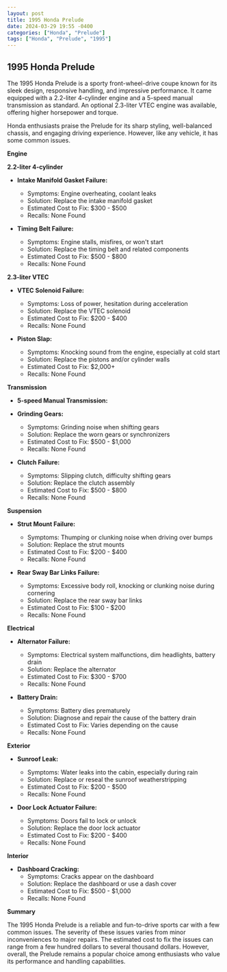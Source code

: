 ```yaml
---
layout: post
title: 1995 Honda Prelude
date: 2024-03-29 19:55 -0400
categories: ["Honda", "Prelude"]
tags: ["Honda", "Prelude", "1995"]
---
```

## 1995 Honda Prelude

The 1995 Honda Prelude is a sporty front-wheel-drive coupe known for its sleek design, responsive handling, and impressive performance. It came equipped with a 2.2-liter 4-cylinder engine and a 5-speed manual transmission as standard. An optional 2.3-liter VTEC engine was available, offering higher horsepower and torque.

Honda enthusiasts praise the Prelude for its sharp styling, well-balanced chassis, and engaging driving experience. However, like any vehicle, it has some common issues.

**Engine**

**2.2-liter 4-cylinder**

* **Intake Manifold Gasket Failure:**
    * Symptoms: Engine overheating, coolant leaks
    * Solution: Replace the intake manifold gasket
    * Estimated Cost to Fix: $300 - $500
    * Recalls: None Found

* **Timing Belt Failure:**
    * Symptoms: Engine stalls, misfires, or won't start
    * Solution: Replace the timing belt and related components
    * Estimated Cost to Fix: $500 - $800
    * Recalls: None Found

**2.3-liter VTEC**

* **VTEC Solenoid Failure:**
    * Symptoms: Loss of power, hesitation during acceleration
    * Solution: Replace the VTEC solenoid
    * Estimated Cost to Fix: $200 - $400
    * Recalls: None Found

* **Piston Slap:**
    * Symptoms: Knocking sound from the engine, especially at cold start
    * Solution: Replace the pistons and/or cylinder walls
    * Estimated Cost to Fix: $2,000+
    * Recalls: None Found

**Transmission**

* **5-speed Manual Transmission:**

* **Grinding Gears:**
    * Symptoms: Grinding noise when shifting gears
    * Solution: Replace the worn gears or synchronizers
    * Estimated Cost to Fix: $500 - $1,000
    * Recalls: None Found

* **Clutch Failure:**
    * Symptoms: Slipping clutch, difficulty shifting gears
    * Solution: Replace the clutch assembly
    * Estimated Cost to Fix: $500 - $800
    * Recalls: None Found

**Suspension**

* **Strut Mount Failure:**
    * Symptoms: Thumping or clunking noise when driving over bumps
    * Solution: Replace the strut mounts
    * Estimated Cost to Fix: $200 - $400
    * Recalls: None Found

* **Rear Sway Bar Links Failure:**
    * Symptoms: Excessive body roll, knocking or clunking noise during cornering
    * Solution: Replace the rear sway bar links
    * Estimated Cost to Fix: $100 - $200
    * Recalls: None Found

**Electrical**

* **Alternator Failure:**
    * Symptoms: Electrical system malfunctions, dim headlights, battery drain
    * Solution: Replace the alternator
    * Estimated Cost to Fix: $300 - $700
    * Recalls: None Found

* **Battery Drain:**
    * Symptoms: Battery dies prematurely
    * Solution: Diagnose and repair the cause of the battery drain
    * Estimated Cost to Fix: Varies depending on the cause
    * Recalls: None Found

**Exterior**

* **Sunroof Leak:**
    * Symptoms: Water leaks into the cabin, especially during rain
    * Solution: Replace or reseal the sunroof weatherstripping
    * Estimated Cost to Fix: $200 - $500
    * Recalls: None Found

* **Door Lock Actuator Failure:**
    * Symptoms: Doors fail to lock or unlock
    * Solution: Replace the door lock actuator
    * Estimated Cost to Fix: $200 - $400
    * Recalls: None Found

**Interior**

* **Dashboard Cracking:**
    * Symptoms: Cracks appear on the dashboard
    * Solution: Replace the dashboard or use a dash cover
    * Estimated Cost to Fix: $500 - $1,000
    * Recalls: None Found

**Summary**

The 1995 Honda Prelude is a reliable and fun-to-drive sports car with a few common issues. The severity of these issues varies from minor inconveniences to major repairs. The estimated cost to fix the issues can range from a few hundred dollars to several thousand dollars. However, overall, the Prelude remains a popular choice among enthusiasts who value its performance and handling capabilities.
